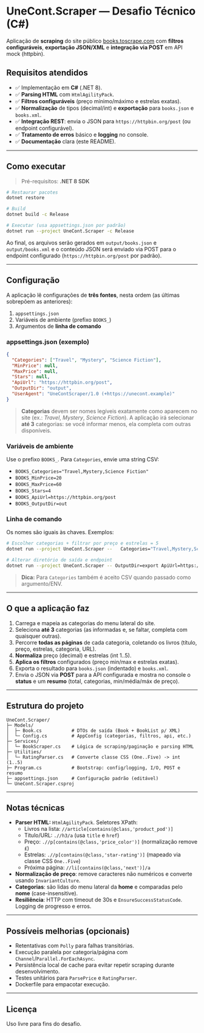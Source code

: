 # UneCont.Scraper — Desafio Técnico (C#)

Aplicação de **scraping** do site público [books.toscrape.com](https://books.toscrape.com/) com **filtros configuráveis**, **exportação JSON/XML** e **integração via POST** em API mock (httpbin).

## Requisitos atendidos

- ✅ Implementação em **C#** (.NET 8).
- ✅ **Parsing HTML** com `HtmlAgilityPack`.
- ✅ **Filtros configuráveis** (preço mínimo/máximo e estrelas exatas).
- ✅ **Normalização** de tipos (decimal/int) e **exportação** para `books.json` e `books.xml`.
- ✅ **Integração REST**: envia o JSON para `https://httpbin.org/post` (ou endpoint configurável).
- ✅ **Tratamento de erros** básico e **logging** no console.
- ✅ **Documentação** clara (este README).

---

## Como executar

> Pré-requisitos: **.NET 8 SDK**

```bash
# Restaurar pacotes
dotnet restore

# Build
dotnet build -c Release

# Executar (usa appsettings.json por padrão)
dotnet run --project UneCont.Scraper -c Release
```

Ao final, os arquivos serão gerados em `output/books.json` e `output/books.xml` e o conteúdo JSON será enviado via POST para o endpoint configurado (`https://httpbin.org/post` por padrão).

---

## Configuração

A aplicação lê configurações de **três fontes**, nesta ordem (as últimas sobrepõem as anteriores):
1. `appsettings.json`
2. Variáveis de ambiente (prefixo `BOOKS_`)
3. Argumentos de **linha de comando**

### appsettings.json (exemplo)

```json
{
  "Categories": ["Travel", "Mystery", "Science Fiction"],
  "MinPrice": null,
  "MaxPrice": null,
  "Stars": null,
  "ApiUrl": "https://httpbin.org/post",
  "OutputDir": "output",
  "UserAgent": "UneContScraper/1.0 (+https://unecont.example)"
}
```

> **Categorias** devem ser nomes legíveis exatamente como aparecem no site (ex.: *Travel*, *Mystery*, *Science Fiction*). A aplicação irá selecionar **até 3** categorias: se você informar menos, ela completa com outras disponíveis.

### Variáveis de ambiente

Use o prefixo `BOOKS_`. Para `Categories`, envie uma string CSV:

- `BOOKS_Categories="Travel,Mystery,Science Fiction"`
- `BOOKS_MinPrice=20`
- `BOOKS_MaxPrice=60`
- `BOOKS_Stars=4`
- `BOOKS_ApiUrl=https://httpbin.org/post`
- `BOOKS_OutputDir=out`

### Linha de comando

Os nomes são iguais às chaves. Exemplos:

```bash
# Escolher categorias + filtrar por preço e estrelas = 5
dotnet run --project UneCont.Scraper --   Categories="Travel,Mystery,Science Fiction"   MinPrice=10 MaxPrice=80 Stars=5

# Alterar diretório de saída e endpoint
dotnet run --project UneCont.Scraper -- OutputDir=export ApiUrl=https://httpbin.org/post
```

> **Dica:** Para `Categories` também é aceito CSV quando passado como argumento/ENV.

---

## O que a aplicação faz

1. Carrega e mapeia as categorias do menu lateral do site.
2. Seleciona **até 3** categorias (as informadas e, se faltar, completa com quaisquer outras).
3. Percorre **todas as páginas** de cada categoria, coletando os livros (título, preço, estrelas, categoria, URL).
4. **Normaliza** preço (decimal) e estrelas (int 1..5).
5. **Aplica os filtros** configurados (preço min/max e estrelas exatas).
6. Exporta o resultado para `books.json` (indentado) e `books.xml`.
7. Envia o JSON via **POST** para a API configurada e mostra no console o **status** e um **resumo** (total, categorias, min/média/máx de preço).

---

## Estrutura do projeto

```
UneCont.Scraper/
├─ Models/
│  ├─ Book.cs           # DTOs de saída (Book + BookList p/ XML)
│  └─ Config.cs         # AppConfig (categorias, filtros, api, etc.)
├─ Services/
│  └─ BookScraper.cs    # Lógica de scraping/paginação e parsing HTML
├─ Utilities/
│  └─ RatingParser.cs   # Converte classe CSS (One..Five) -> int (1..5)
├─ Program.cs           # Bootstrap: config/logging, I/O, POST e resumo
├─ appsettings.json     # Configuração padrão (editável)
└─ UneCont.Scraper.csproj
```

---

## Notas técnicas

- **Parser HTML:** `HtmlAgilityPack`. Seletores XPath:
  - Livros na lista: `//article[contains(@class,'product_pod')]`
  - Título/URL: `.//h3/a` (usa `title` e `href`)
  - Preço: `.//p[contains(@class,'price_color')]` (normalização remove `£`)
  - Estrelas: `.//p[contains(@class,'star-rating')]` (mapeado via classe CSS `One..Five`)
  - Próxima página: `//li[contains(@class,'next')]/a`
- **Normalização de preço**: remove caracteres não numéricos e converte usando `InvariantCulture`.
- **Categorias**: são lidas do menu lateral da **home** e comparadas pelo **nome** (case-insensitive).
- **Resiliência**: HTTP com timeout de 30s e `EnsureSuccessStatusCode`. Logging de progresso e erros.

---

## Possíveis melhorias (opcionais)

- Retentativas com `Polly` para falhas transitórias.
- Execução paralela por categoria/página com `Channel`/`Parallel.ForEachAsync`.
- Persistência local de cache para evitar repetir scraping durante desenvolvimento.
- Testes unitários para `ParsePrice` e `RatingParser`.
- Dockerfile para empacotar execução.

---

## Licença

Uso livre para fins do desafio.